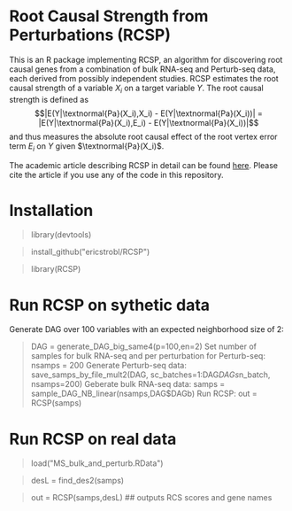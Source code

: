 # Root Causal Strength from Perturbations (RCSP)

This is an R package implementing RCSP, an algorithm for discovering root causal genes from a combination of bulk RNA-seq and Perturb-seq data, each derived from possibly independent studies. RCSP estimates the root causal strength of a variable $X_i$ on a target variable $Y$. The root causal strength is defined as $$|E(Y|\textnormal{Pa}(X_i),X_i) - E(Y|\textnormal{Pa}(X_i))| = |E(Y|\textnormal{Pa}(X_i),E_i) - E(Y|\textnormal{Pa}(X_i))|$$ and thus measures the absolute root causal effect of the root vertex error term $E_i$ on $Y$ given $\textnormal{Pa}(X_i)$.

The academic article describing RCSP in detail can be found [here](). Please cite the article if you use any of the code in this repository.

# Installation

> library(devtools)

> install_github("ericstrobl/RCSP")

> library(RCSP)

# Run RCSP on sythetic data
Generate DAG over 100 variables with an expected neighborhood size of 2:
> DAG = generate_DAG_big_same4(p=100,en=2)
Set number of samples for bulk RNA-seq and per perturbation for Perturb-seq:
> nsamps = 200
Generate Perturb-seq data:
> save_samps_by_file_mult2(DAG, sc_batches=1:DAG$DAGs$n_batch, nsamps=200)
Geberate bulk RNA-seq data:
> samps = sample_DAG_NB_linear(nsamps,DAG$DAGb)
Run RCSP:
> out = RCSP(samps)

# Run RCSP on real data

> load("MS_bulk_and_perturb.RData")

> desL = find_des2(samps)

> out = RCSP(samps,desL)  ## outputs RCS scores and gene names
